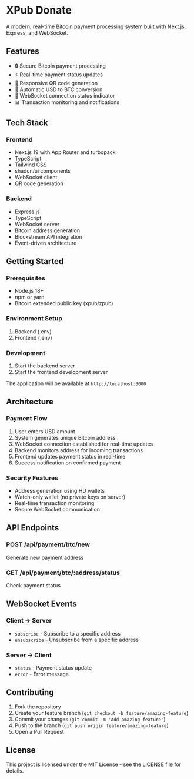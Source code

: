 # XPub Donate

A modern, real-time Bitcoin payment processing system built with Next.js, Express, and WebSocket.

## Features

- 🔒 Secure Bitcoin payment processing
- ⚡ Real-time payment status updates
- 📱 Responsive QR code generation
- 💱 Automatic USD to BTC conversion
- 🔄 WebSocket connection status indicator
- 📊 Transaction monitoring and notifications

## Tech Stack

### Frontend
- Next.js 19 with App Router and turbopack
- TypeScript
- Tailwind CSS
- shadcn/ui components
- WebSocket client
- QR code generation

### Backend
- Express.js
- TypeScript
- WebSocket server
- Bitcoin address generation
- Blockstream API integration
- Event-driven architecture

## Getting Started

### Prerequisites
- Node.js 18+
- npm or yarn
- Bitcoin extended public key (xpub/zpub)

### Environment Setup

1. Backend (.env)
2. Frontend (.env)

### Development

1. Start the backend server
2. Start the frontend development server


The application will be available at `http://localhost:3000`

## Architecture

### Payment Flow
1. User enters USD amount
2. System generates unique Bitcoin address
3. WebSocket connection established for real-time updates
4. Backend monitors address for incoming transactions
5. Frontend updates payment status in real-time
6. Success notification on confirmed payment

### Security Features
- Address generation using HD wallets
- Watch-only wallet (no private keys on server)
- Real-time transaction monitoring
- Secure WebSocket communication

## API Endpoints

### POST /api/payment/btc/new
Generate new payment address

### GET /api/payment/btc/:address/status
Check payment status

## WebSocket Events

### Client -> Server
- `subscribe` - Subscribe to a specific address
- `unsubscribe` - Unsubscribe from a specific address

### Server -> Client
- `status` - Payment status update
- `error` - Error message


## Contributing

1. Fork the repository
2. Create your feature branch (`git checkout -b feature/amazing-feature`)
3. Commit your changes (`git commit -m 'Add amazing feature'`)
4. Push to the branch (`git push origin feature/amazing-feature`)
5. Open a Pull Request

## License

This project is licensed under the MIT License - see the LICENSE file for details.